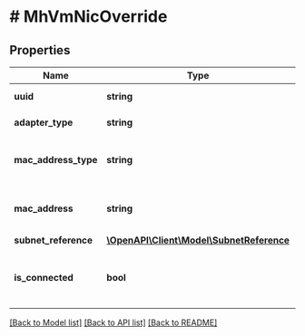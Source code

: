# # MhVmNicOverride

## Properties

Name | Type | Description | Notes
------------ | ------------- | ------------- | -------------
**uuid** | **string** | UUID of the Virtual NIC. | [optional]
**adapter_type** | **string** | Adapter type. | [optional]
**mac_address_type** | **string** | The MAC address type for the Virtual NIC. | [optional]
**mac_address** | **string** | The MAC address for the Virtual NIC. | [optional]
**subnet_reference** | [**\OpenAPI\Client\Model\SubnetReference**](SubnetReference.md) |  | [optional]
**is_connected** | **bool** | Whether or not the Virtual NIC is connected. | [optional] [default to true]

[[Back to Model list]](../../README.md#models) [[Back to API list]](../../README.md#endpoints) [[Back to README]](../../README.md)
